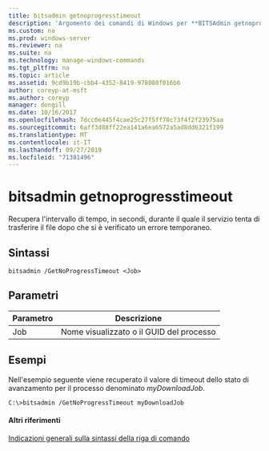 ```yaml
---
title: bitsadmin getnoprogresstimeout
description: 'Argomento dei comandi di Windows per **BITSAdmin getnoprogresstimeout** : Recupera il periodo di tempo, in secondi, durante il quale il servizio tenta di trasferire il file dopo che si è verificato un errore temporaneo.'
ms.custom: na
ms.prod: windows-server
ms.reviewer: na
ms.suite: na
ms.technology: manage-windows-commands
ms.tgt_pltfrm: na
ms.topic: article
ms.assetid: 9cd9b19b-cbb4-4352-8419-978080f016b6
author: coreyp-at-msft
ms.author: coreyp
manager: dongill
ms.date: 10/16/2017
ms.openlocfilehash: 7dcc0e445f4cae25c27f5ff70c73f4f2f23975aa
ms.sourcegitcommit: 6aff3d88ff22ea141a6ea6572a5ad8dd6321f199
ms.translationtype: MT
ms.contentlocale: it-IT
ms.lasthandoff: 09/27/2019
ms.locfileid: "71381496"
---
```

# <a name="bitsadmin-getnoprogresstimeout"></a>bitsadmin getnoprogresstimeout



Recupera l'intervallo di tempo, in secondi, durante il quale il servizio tenta di trasferire il file dopo che si è verificato un errore temporaneo.

## <a name="syntax"></a>Sintassi

```
bitsadmin /GetNoProgressTimeout <Job>
```

## <a name="parameters"></a>Parametri

|Parametro|Descrizione|
|---------|-----------|
|Job|Nome visualizzato o il GUID del processo|

## <a name="BKMK_examples"></a>Esempi

Nell'esempio seguente viene recuperato il valore di timeout dello stato di avanzamento per il processo denominato *myDownloadJob*.
```
C:\>bitsadmin /GetNoProgressTimeout myDownloadJob
```

#### <a name="additional-references"></a>Altri riferimenti

[Indicazioni generali sulla sintassi della riga di comando](command-line-syntax-key.md)